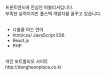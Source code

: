 프론트엔드에 진심인 퍼블리셔입니다. <br/>
부족한 실력이지만 풀스택 개발자를 꿈꾸고 있습니다. <br/>
<br/>
<ul>
  <li>다룰줄 아는 언어</li>
  <li>html/css/ JavaScript ES6</li>
  <li>React.js</li>
  <li>PHP</li>
</ul>
<br/>
개인 포트폴리오 사이트<br/>
http://dongheonplace.co.kr

<!--
**LDH9276/LDH9276** is a ✨ _special_ ✨ repository because its `README.md` (this file) appears on your GitHub profile.

Here are some ideas to get you started:

- 🔭 I’m currently working on ...
- 🌱 I’m currently learning ...
- 👯 I’m looking to collaborate on ...
- 🤔 I’m looking for help with ...
- 💬 Ask me about ...
- 📫 How to reach me: ...
- 😄 Pronouns: ...
- ⚡ Fun fact: ...
-->
